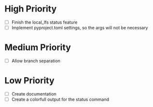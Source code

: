 # High Priority

- [ ] Finish the local_lfs status feature
- [ ] Implement pyproject.toml settings, so the args will not be necessary

# Medium Priority

- [ ] Allow branch separation

# Low Priority

- [ ] Create documentation
- [ ] Create a colorfull output for the status command